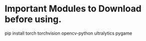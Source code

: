 # Important Modules to Download before using.
pip install torch torchvision opencv-python ultralytics pygame
